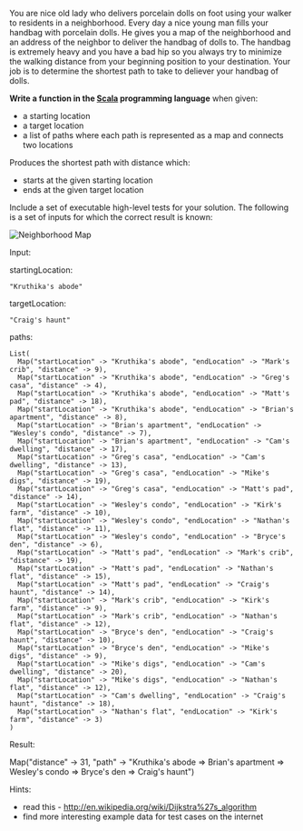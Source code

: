 You are nice old lady who delivers porcelain dolls on foot using your walker to residents in a neighborhood. Every day a nice young man fills your handbag with porcelain dolls. He gives you a map of the neighborhood and an address of the neighbor to deliver the handbag of dolls to. The handbag is extremely heavy and you have a bad hip so you always try to minimize the walking distance from your beginning position to your destination. Your job is to determine the shortest path to take to deliever your handbag of dolls.

**Write a function in the [Scala](http://www.scala-lang.org/) programming language** when given:

* a starting location
* a target location
* a list of paths where each path is represented as a map and connects two locations
  
Produces the shortest path with distance which:

* starts at the given starting location
* ends at the given target location
 
Include a set of executable high-level tests for your solution. The following is a set of inputs for which the correct result is known:

![Neighborhood Map](doll-delivery/master/neighborhood-map.png)

Input:

  startingLocation:

    "Kruthika's abode"

  targetLocation:

    "Craig's haunt"

  paths: 

    List(
      Map("startLocation" -> "Kruthika's abode", "endLocation" -> "Mark's crib", "distance" -> 9),
      Map("startLocation" -> "Kruthika's abode", "endLocation" -> "Greg's casa", "distance" -> 4),
      Map("startLocation" -> "Kruthika's abode", "endLocation" -> "Matt's pad", "distance" -> 18),
      Map("startLocation" -> "Kruthika's abode", "endLocation" -> "Brian's apartment", "distance" -> 8),
      Map("startLocation" -> "Brian's apartment", "endLocation" -> "Wesley's condo", "distance" -> 7),
      Map("startLocation" -> "Brian's apartment", "endLocation" -> "Cam's dwelling", "distance" -> 17),
      Map("startLocation" -> "Greg's casa", "endLocation" -> "Cam's dwelling", "distance" -> 13),
      Map("startLocation" -> "Greg's casa", "endLocation" -> "Mike's digs", "distance" -> 19),
      Map("startLocation" -> "Greg's casa", "endLocation" -> "Matt's pad", "distance" -> 14),
      Map("startLocation" -> "Wesley's condo", "endLocation" -> "Kirk's farm", "distance" -> 10),
      Map("startLocation" -> "Wesley's condo", "endLocation" -> "Nathan's flat", "distance" -> 11),
      Map("startLocation" -> "Wesley's condo", "endLocation" -> "Bryce's den", "distance" -> 6),
      Map("startLocation" -> "Matt's pad", "endLocation" -> "Mark's crib", "distance" -> 19),
      Map("startLocation" -> "Matt's pad", "endLocation" -> "Nathan's flat", "distance" -> 15),
      Map("startLocation" -> "Matt's pad", "endLocation" -> "Craig's haunt", "distance" -> 14),
      Map("startLocation" -> "Mark's crib", "endLocation" -> "Kirk's farm", "distance" -> 9),
      Map("startLocation" -> "Mark's crib", "endLocation" -> "Nathan's flat", "distance" -> 12),
      Map("startLocation" -> "Bryce's den", "endLocation" -> "Craig's haunt", "distance" -> 10),
      Map("startLocation" -> "Bryce's den", "endLocation" -> "Mike's digs", "distance" -> 9),
      Map("startLocation" -> "Mike's digs", "endLocation" -> "Cam's dwelling", "distance" -> 20),
      Map("startLocation" -> "Mike's digs", "endLocation" -> "Nathan's flat", "distance" -> 12),
      Map("startLocation" -> "Cam's dwelling", "endLocation" -> "Craig's haunt", "distance" -> 18),
      Map("startLocation" -> "Nathan's flat", "endLocation" -> "Kirk's farm", "distance" -> 3)
    )

Result:
  
  Map("distance" -> 31, "path" -> "Kruthika's abode => Brian's apartment => Wesley's condo => Bryce's den => Craig's haunt")

Hints:

* read this - http://en.wikipedia.org/wiki/Dijkstra%27s_algorithm
* find more interesting example data for test cases on the internet
